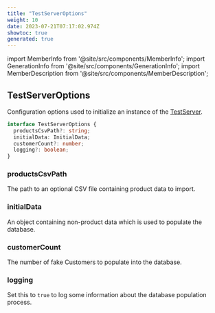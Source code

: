 ```yaml
---
title: "TestServerOptions"
weight: 10
date: 2023-07-21T07:17:02.974Z
showtoc: true
generated: true
---
```

<!-- This file was generated from the Vendure source. Do not modify. Instead, re-run the "docs:build" script -->
import MemberInfo from '@site/src/components/MemberInfo';
import GenerationInfo from '@site/src/components/GenerationInfo';
import MemberDescription from '@site/src/components/MemberDescription';


## TestServerOptions

<GenerationInfo sourceFile="packages/testing/src/types.ts" sourceLine="14" packageName="@vendure/testing" />

Configuration options used to initialize an instance of the <a href='/docs/reference/typescript-api/testing/test-server#testserver'>TestServer</a>.

```ts title="Signature"
interface TestServerOptions {
  productsCsvPath?: string;
  initialData: InitialData;
  customerCount?: number;
  logging?: boolean;
}
```

<div className="members-wrapper">

### productsCsvPath

<MemberInfo kind="property" type="string"   />

The path to an optional CSV file containing product data to import.
### initialData

<MemberInfo kind="property" type="<a href='/docs/reference/typescript-api/import-export/initial-data#initialdata'>InitialData</a>"   />

An object containing non-product data which is used to populate the database.
### customerCount

<MemberInfo kind="property" type="number" default="10"   />

The number of fake Customers to populate into the database.
### logging

<MemberInfo kind="property" type="boolean" default="false"   />

Set this to `true` to log some information about the database population process.


</div>
